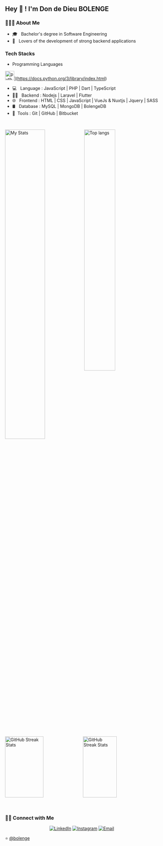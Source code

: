 
## Hey 👋 ! I'm Don de Dieu BOLENGE

### 👨🏻‍💻 About Me

- 🎓 &nbsp; Bachelor's degree in Software Engineering
- 🌱 &nbsp; Lovers of the development of strong backend applications

### Tech Stacks

* Programming Languages

<img src="https://cdn.iconscout.com/icon/free/png-256/python-3521655-2945099.png" alt="python" width="30">](https://docs.python.org/3/library/index.html)

- 💻 &nbsp; Language : JavaScript | PHP | Dart | TypeScript
- 👨‍💻 &nbsp; Backend  : Nodejs | Laravel | Flutter
- 🌐 &nbsp; Frontend : HTML | CSS | JavaScript | VueJs & Nuxtjs | Jquery | SASS
- 🛢 &nbsp; Database : MySQL | MongoDB | BolengeDB
- 🔧&nbsp; Tools    : Git | GitHub | Bitbucket
<br/>

<p>
  <img
    align="left"
    width="51%"
    alt="My Stats"
    src="https://github-readme-stats.vercel.app/api?username=bolenge&show_icons=true&theme=radical"
  />
  <img
    width="45%"
    alt="Top langs"
    src="https://github-readme-stats.vercel.app/api/top-langs/?username=bolenge&show_icons=true&theme=radical&layout=compact"
  />
</p>

<p>
  <img
    width="50%"
    height="200"
    alt="GitHub Streak Stats"
    src="https://github-profile-trophy.vercel.app/?username=bolenge&theme=radical&no-frame=true&column=3&row=2"
  />
  <img
    width="47%"
    height="200"
    alt="GitHub Streak Stats"
    src="https://github-readme-streak-stats.herokuapp.com/?user=bolenge&theme=radical&date_format=j%20M%5B%20Y%5D&currStreakLabel=6FDA44&fire=6FDA44&ring=6FDA44"
  />
</p>

<br>

<div width="100%">
  <h3> 🤝🏻 Connect with Me </h3>

  <p align="center">
  <a href="https://linkedin.com/in/don-de-dieu-bolenge/"><img alt="LinkedIn" src="https://img.shields.io/badge/LinkedIn-DondeDieuBolenge-blue?style=flat-square&logo=linkedin"></a>
  <a href="https://www.instagram.com/dondedieu.bolenge/"><img alt="Instagram" src="https://img.shields.io/badge/Instagram-DondeDieuBolenge-blue?style=flat-square&logo=instagram"></a>
  <a href="mailto:pacilinja2@gmail.com"><img alt="Email" src="https://img.shields.io/badge/Email-dondedieubolenge@gmail.com-blue?style=flat-square&logo=Microsoft%20outlook"></a>
  </p>
</div>

⭐️ [@bolenge](https://github.com/bolenge)

